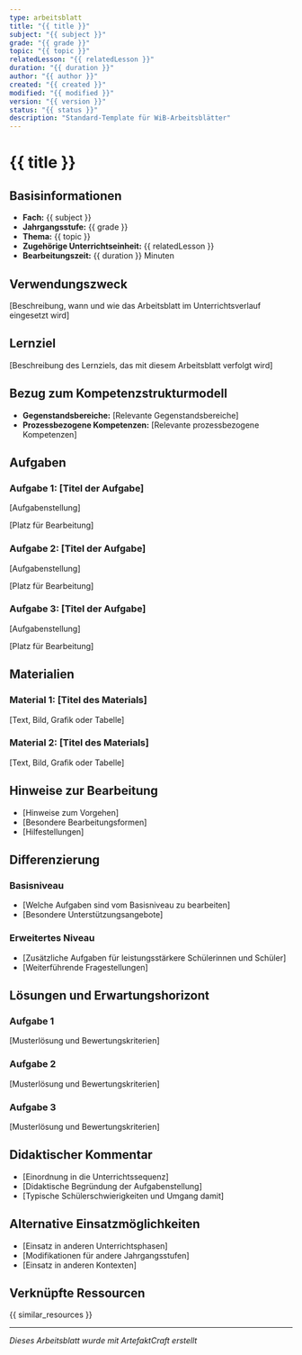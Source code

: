 ```yaml
---
type: arbeitsblatt
title: "{{ title }}"
subject: "{{ subject }}"
grade: "{{ grade }}"
topic: "{{ topic }}"
relatedLesson: "{{ relatedLesson }}"
duration: "{{ duration }}"
author: "{{ author }}"
created: "{{ created }}"
modified: "{{ modified }}"
version: "{{ version }}"
status: "{{ status }}"
description: "Standard-Template für WiB-Arbeitsblätter"
---
```


# {{ title }}

## Basisinformationen

- **Fach:** {{ subject }}
- **Jahrgangsstufe:** {{ grade }}
- **Thema:** {{ topic }}
- **Zugehörige Unterrichtseinheit:** {{ relatedLesson }}
- **Bearbeitungszeit:** {{ duration }} Minuten

## Verwendungszweck

[Beschreibung, wann und wie das Arbeitsblatt im Unterrichtsverlauf eingesetzt wird]

## Lernziel

[Beschreibung des Lernziels, das mit diesem Arbeitsblatt verfolgt wird]

## Bezug zum Kompetenzstrukturmodell

- **Gegenstandsbereiche:** [Relevante Gegenstandsbereiche]
- **Prozessbezogene Kompetenzen:** [Relevante prozessbezogene Kompetenzen]

## Aufgaben

### Aufgabe 1: [Titel der Aufgabe]

[Aufgabenstellung]

[Platz für Bearbeitung]

### Aufgabe 2: [Titel der Aufgabe]

[Aufgabenstellung]

[Platz für Bearbeitung]

### Aufgabe 3: [Titel der Aufgabe]

[Aufgabenstellung]

[Platz für Bearbeitung]

## Materialien

### Material 1: [Titel des Materials]

[Text, Bild, Grafik oder Tabelle]

### Material 2: [Titel des Materials]

[Text, Bild, Grafik oder Tabelle]

## Hinweise zur Bearbeitung

- [Hinweise zum Vorgehen]
- [Besondere Bearbeitungsformen]
- [Hilfestellungen]

## Differenzierung

### Basisniveau
- [Welche Aufgaben sind vom Basisniveau zu bearbeiten]
- [Besondere Unterstützungsangebote]

### Erweitertes Niveau
- [Zusätzliche Aufgaben für leistungsstärkere Schülerinnen und Schüler]
- [Weiterführende Fragestellungen]

## Lösungen und Erwartungshorizont

### Aufgabe 1
[Musterlösung und Bewertungskriterien]

### Aufgabe 2
[Musterlösung und Bewertungskriterien]

### Aufgabe 3
[Musterlösung und Bewertungskriterien]

## Didaktischer Kommentar

- [Einordnung in die Unterrichtssequenz]
- [Didaktische Begründung der Aufgabenstellung]
- [Typische Schülerschwierigkeiten und Umgang damit]

## Alternative Einsatzmöglichkeiten

- [Einsatz in anderen Unterrichtsphasen]
- [Modifikationen für andere Jahrgangsstufen]
- [Einsatz in anderen Kontexten]

## Verknüpfte Ressourcen
{{ similar_resources }}

---

*Dieses Arbeitsblatt wurde mit ArtefaktCraft erstellt*